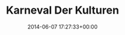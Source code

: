 ---
title:		"Karneval Der Kulturen"
type:		"photos"
mediatype:		"upload"
location:		"Berlin, Germany"
date:		"2014-06-07 17:27:33+00:00"
album:		"people"
filename:		"karneval-der-kulturen.md"
series:		"outdoors"
cl_public_id:		"people/karneval-der-kulturen"
cl_version:		1497005449
format:		"tiff"
bytes:		5646964
width:		2158
height:		1440
colours:
- "#F2F6F8"
- "#CFBFB7"
- "#F8F9FC"
- "#C8D8C9"
- "#618055"
- "#793B43"
- "#D6DCC0"
- "#CAD172"
- "#876657"
- "#788E4F"
- "#A8BC73"
- "#18202E"
- "#33472E"
- "#937F78"
- "#442328"
- "#E8E78D"
- "#BA8F78"
- "#748F74"
- "#BC7A82"
- "#92B27E"
- "#1C2B37"
- "#021027"
- "#42536C"
- "#322F36"
- "#044F7E"
exposure_mode:		"Auto"
program:		"Aperture-priority AE"
aperture:		"4.0"
focal_length:		"50.0 mm"
iso:		"100"
shutter_speed:		"1/320"
metering:		"Multi-segment"
flash:		"Off, Did not fire"
white_balance:		"As Shot"
colour_temp:		"5950"
has_crop:		"false"
orientation:		"Horizontal (normal)"
camera_model:		"NIKON D800"
lens_info:		"Nikon Nikkor 50mm f/1.4"
artist:		"No artist info"
x_resolution:		"300"
y_resolution:		"300"
---